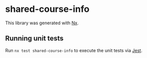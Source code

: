 # shared-course-info

This library was generated with [Nx](https://nx.dev).

## Running unit tests

Run `nx test shared-course-info` to execute the unit tests via [Jest](https://jestjs.io).
